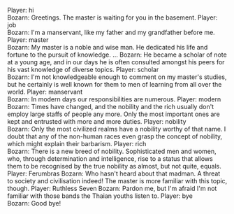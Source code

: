 Player: hi  
Bozarn: Greetings. The master is waiting for you in the basement. 
Player: job  
Bozarn: I'm a manservant, like my father and my grandfather before me. 
Player: master  
Bozarn: My master is a noble and wise man. He dedicated his life and fortune to the pursuit of knowledge. ... 
Bozarn: He became a scholar of note at a young age, and in our days he is often consulted amongst his peers for his vast knowledge of diverse topics. 
Player: scholar  
Bozarn: I'm not knowledgeable enough to comment on my master's studies, but he certainly is well known for them to men of learning from all over the world. 
Player: manservant  
Bozarn: In modern days our responsibilities are numerous. 
Player: modern  
Bozarn: Times have changed, and the nobility and the rich usually don't employ large staffs of people any more. Only the most important ones are kept and entrusted with more and more duties. 
Player: nobility  
Bozarn: Only the most civilized realms have a nobility worthy of that name. I doubt that any of the non-human races even grasp the concept of nobility, which might explain their barbarism. 
Player: rich  
Bozarn: There is a new breed of nobility. Sophisticated men and women, who, through determination and intelligence, rise to a status that allows them to be recognised by the true nobility as almost, but not quite, equals. 
Player: Ferumbras 
Bozarn: Who hasn't heard about that madman. A threat to society and civilisation indeed! The master is more familiar with this topic, though. 
Player: Ruthless Seven 
Bozarn: Pardon me, but I'm afraid I'm not familiar with those bands the Thaian youths listen to. 
Player: bye  
Bozarn: Good bye!